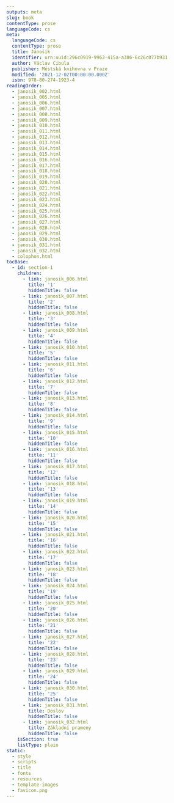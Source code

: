 ```yaml
---
outputs: meta
slug: book
contentType: prose
languageCode: cs
meta:
  languageCode: cs
  contentType: prose
  title: Jánošík
  identifier: urn:uuid:296c0919-9963-415a-a386-6c26c077b931
  author: Václav Cibula
  publisher: Městská knihovna v Praze
  modified: '2021-12-02T00:00:00.000Z'
  isbn: 978-80-274-1923-4
readingOrder:
  - janosik_002.html
  - janosik_005.html
  - janosik_006.html
  - janosik_007.html
  - janosik_008.html
  - janosik_009.html
  - janosik_010.html
  - janosik_011.html
  - janosik_012.html
  - janosik_013.html
  - janosik_014.html
  - janosik_015.html
  - janosik_016.html
  - janosik_017.html
  - janosik_018.html
  - janosik_019.html
  - janosik_020.html
  - janosik_021.html
  - janosik_022.html
  - janosik_023.html
  - janosik_024.html
  - janosik_025.html
  - janosik_026.html
  - janosik_027.html
  - janosik_028.html
  - janosik_029.html
  - janosik_030.html
  - janosik_031.html
  - janosik_032.html
  - colophon.html
tocBase:
  - id: section-1
    children:
      - link: janosik_006.html
        title: '1'
        hiddenTitle: false
      - link: janosik_007.html
        title: '2'
        hiddenTitle: false
      - link: janosik_008.html
        title: '3'
        hiddenTitle: false
      - link: janosik_009.html
        title: '4'
        hiddenTitle: false
      - link: janosik_010.html
        title: '5'
        hiddenTitle: false
      - link: janosik_011.html
        title: '6'
        hiddenTitle: false
      - link: janosik_012.html
        title: '7'
        hiddenTitle: false
      - link: janosik_013.html
        title: '8'
        hiddenTitle: false
      - link: janosik_014.html
        title: '9'
        hiddenTitle: false
      - link: janosik_015.html
        title: '10'
        hiddenTitle: false
      - link: janosik_016.html
        title: '11'
        hiddenTitle: false
      - link: janosik_017.html
        title: '12'
        hiddenTitle: false
      - link: janosik_018.html
        title: '13'
        hiddenTitle: false
      - link: janosik_019.html
        title: '14'
        hiddenTitle: false
      - link: janosik_020.html
        title: '15'
        hiddenTitle: false
      - link: janosik_021.html
        title: '16'
        hiddenTitle: false
      - link: janosik_022.html
        title: '17'
        hiddenTitle: false
      - link: janosik_023.html
        title: '18'
        hiddenTitle: false
      - link: janosik_024.html
        title: '19'
        hiddenTitle: false
      - link: janosik_025.html
        title: '20'
        hiddenTitle: false
      - link: janosik_026.html
        title: '21'
        hiddenTitle: false
      - link: janosik_027.html
        title: '22'
        hiddenTitle: false
      - link: janosik_028.html
        title: '23'
        hiddenTitle: false
      - link: janosik_029.html
        title: '24'
        hiddenTitle: false
      - link: janosik_030.html
        title: '25'
        hiddenTitle: false
      - link: janosik_031.html
        title: Doslov
        hiddenTitle: false
      - link: janosik_032.html
        title: Základní prameny
        hiddenTitle: false
    isSection: true
    listType: plain
static:
  - style
  - scripts
  - title
  - fonts
  - resources
  - template-images
  - favicon.png
---
```


